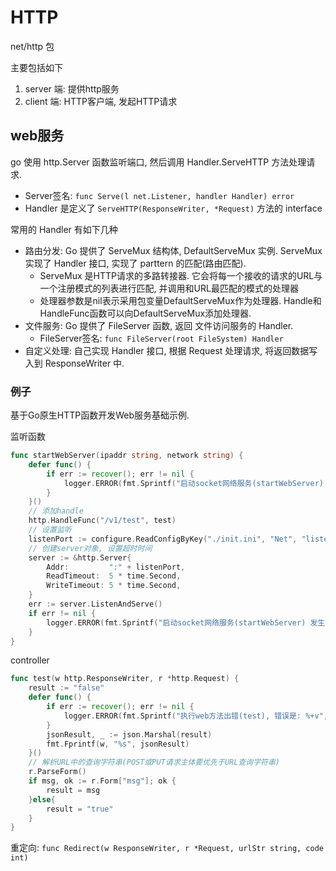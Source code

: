 # HTTP
net/http 包

主要包括如下
1. server 端: 提供http服务
2. client 端: HTTP客户端, 发起HTTP请求

## web服务
go 使用 http.Server 函数监听端口, 然后调用 Handler.ServeHTTP 方法处理请求.
- Server签名: `func Serve(l net.Listener, handler Handler) error`
- Handler 是定义了 `ServeHTTP(ResponseWriter, *Request)` 方法的 interface

常用的 Handler 有如下几种
- 路由分发: Go 提供了 ServeMux 结构体, DefaultServeMux 实例. ServeMux 实现了 Handler 接口, 实现了 parttern 的匹配(路由匹配). 
  - ServeMux 是HTTP请求的多路转接器. 它会将每一个接收的请求的URL与一个注册模式的列表进行匹配, 并调用和URL最匹配的模式的处理器
  - 处理器参数是nil表示采用包变量DefaultServeMux作为处理器. Handle和HandleFunc函数可以向DefaultServeMux添加处理器.
- 文件服务: Go 提供了 FileServer 函数, 返回 文件访问服务的 Handler.
  - FileServer签名: `func FileServer(root FileSystem) Handler`
- 自定义处理: 自己实现 Handler 接口, 根据 Request 处理请求, 将返回数据写入到 ResponseWriter 中.

### 例子
基于Go原生HTTP函数开发Web服务基础示例.

监听函数
```Go
func startWebServer(ipaddr string, network string) {
	defer func() {
		if err := recover(); err != nil {
			logger.ERROR(fmt.Sprintf("启动socket网络服务(startWebServer) 发生错误: %+v", err))
		}
	}()
    // 添加handle
    http.HandleFunc("/v1/test", test)
	// 设置监听
	listenPort := configure.ReadConfigByKey("./init.ini", "Net", "listenPort")
	// 创建server对象, 设置超时时间
	server := &http.Server{
		Addr:         ":" + listenPort,
		ReadTimeout:  5 * time.Second,
		WriteTimeout: 5 * time.Second,
	}
	err := server.ListenAndServe()
	if err != nil {
		logger.ERROR(fmt.Sprintf("启动socket网络服务(startWebServer) 发生错误(ListenAndServe方法): %+v", err))
	}
}
```

controller
```go
func test(w http.ResponseWriter, r *http.Request) {
	result := "false"
	defer func() {
		if err := recover(); err != nil {
			logger.ERROR(fmt.Sprintf("执行web方法出错(test), 错误是: %+v", err))
		}
		jsonResult, _ := json.Marshal(result)
		fmt.Fprintf(w, "%s", jsonResult)
    }()
    // 解析URL中的查询字符串(POST或PUT请求主体要优先于URL查询字符串)
    r.ParseForm()
    if msg, ok := r.Form["msg"]; ok {
        result = msg
    }else{
        result = "true"
    }
}
```

重定向: `func Redirect(w ResponseWriter, r *Request, urlStr string, code int)`
